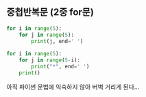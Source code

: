 ## 중첩반복문 (2중 for문)

```python
for i in range(5):
    for j in range(5):
        print(j, end=' ')
        
for i in range(5):
    for j in range(5-i):
        print("*", end=' ')
    print()
```

아직 파이썬 문법에 익숙하지 않아 버벅 거리게 된다...

